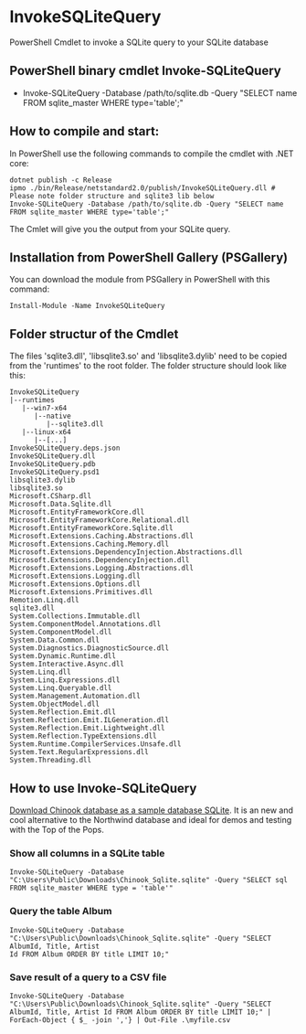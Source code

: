 # InvokeSQLiteQuery
PowerShell Cmdlet to invoke a SQLite query to your SQLite database

PowerShell binary cmdlet Invoke-SQLiteQuery
------------------------------------------------------------

* Invoke-SQLiteQuery -Database /path/to/sqlite.db -Query "SELECT name FROM sqlite_master WHERE type='table';"


How to compile and start:
-------------------------

In PowerShell use the following commands to compile the cmdlet with .NET core:

```
dotnet publish -c Release
ipmo ./bin/Release/netstandard2.0/publish/InvokeSQLiteQuery.dll # Please note folder structure and sqlite3 lib below
Invoke-SQLiteQuery -Database /path/to/sqlite.db -Query "SELECT name FROM sqlite_master WHERE type='table';"
```

The Cmlet will give you the output from your SQLite query.

Installation from PowerShell Gallery (PSGallery)
------------------------------------------------

You can download the module from PSGallery in PowerShell with this command:

```Install-Module -Name InvokeSQLiteQuery```

Folder structur of the Cmdlet
-----------------------------

The files 'sqlite3.dll', 'libsqlite3.so' and 'libsqlite3.dylib' need to be copied from the 'runtimes' to the root folder. The folder structure should look like this:

```
InvokeSQLiteQuery
|--runtimes
   |--win7-x64
      |--native
         |--sqlite3.dll
   |--linux-x64
      |--[...]
InvokeSQLiteQuery.deps.json
InvokeSQLiteQuery.dll
InvokeSQLiteQuery.pdb
InvokeSQLiteQuery.psd1
libsqlite3.dylib
libsqlite3.so
Microsoft.CSharp.dll
Microsoft.Data.Sqlite.dll
Microsoft.EntityFrameworkCore.dll
Microsoft.EntityFrameworkCore.Relational.dll
Microsoft.EntityFrameworkCore.Sqlite.dll
Microsoft.Extensions.Caching.Abstractions.dll
Microsoft.Extensions.Caching.Memory.dll
Microsoft.Extensions.DependencyInjection.Abstractions.dll
Microsoft.Extensions.DependencyInjection.dll
Microsoft.Extensions.Logging.Abstractions.dll
Microsoft.Extensions.Logging.dll
Microsoft.Extensions.Options.dll
Microsoft.Extensions.Primitives.dll
Remotion.Linq.dll
sqlite3.dll
System.Collections.Immutable.dll
System.ComponentModel.Annotations.dll
System.ComponentModel.dll
System.Data.Common.dll
System.Diagnostics.DiagnosticSource.dll
System.Dynamic.Runtime.dll
System.Interactive.Async.dll
System.Linq.dll
System.Linq.Expressions.dll
System.Linq.Queryable.dll
System.Management.Automation.dll
System.ObjectModel.dll
System.Reflection.Emit.dll
System.Reflection.Emit.ILGeneration.dll
System.Reflection.Emit.Lightweight.dll
System.Reflection.TypeExtensions.dll
System.Runtime.CompilerServices.Unsafe.dll
System.Text.RegularExpressions.dll
System.Threading.dll
```

How to use Invoke-SQLiteQuery
-----------------------------

[Download Chinook database as a sample database SQLite](https://github.com/lerocha/chinook-database/blob/master/ChinookDatabase/DataSources/Chinook_Sqlite.sqlite). It is an new and cool alternative to the Northwind database and ideal for demos and testing with the Top of the Pops.

### Show all columns in a SQLite table

```
Invoke-SQLiteQuery -Database "C:\Users\Public\Downloads\Chinook_Sqlite.sqlite" -Query "SELECT sql FROM sqlite_master WHERE type = 'table'"
 ```
 
### Query the table Album

``` 
Invoke-SQLiteQuery -Database "C:\Users\Public\Downloads\Chinook_Sqlite.sqlite" -Query "SELECT AlbumId, Title, Artist
Id FROM Album ORDER BY title LIMIT 10;"
```

### Save result of a query to a CSV file

```
Invoke-SQLiteQuery -Database "C:\Users\Public\Downloads\Chinook_Sqlite.sqlite" -Query "SELECT AlbumId, Title, Artist Id FROM Album ORDER BY title LIMIT 10;" | ForEach-Object { $_ -join ','} | Out-File .\myfile.csv
```
